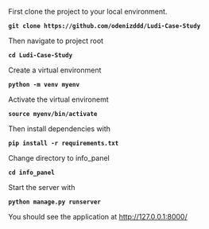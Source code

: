 First clone the project to your local environment.

**`git clone https://github.com/odenizddd/Ludi-Case-Study`**

Then navigate to project root

**`cd Ludi-Case-Study`**

Create a virtual environment

**`python -m venv myenv`**

Activate the virtual environemt

**`source myenv/bin/activate`**

Then install dependencies with

**`pip install -r requirements.txt`**

Change directory to info_panel

**`cd info_panel`**

Start the server with

**`python manage.py runserver`**


You should see the application at http://127.0.0.1:8000/
